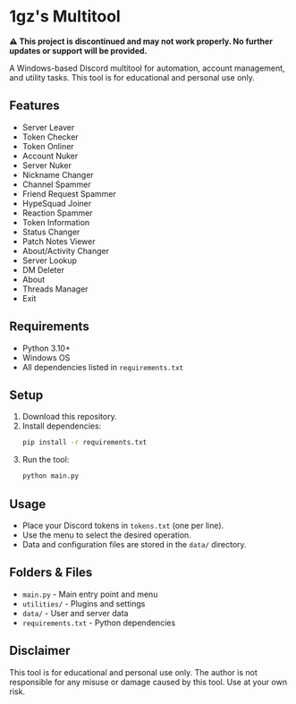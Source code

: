 # 1gz's Multitool

**⚠️ This project is discontinued and may not work properly. No further updates or support will be provided.**

A Windows-based Discord multitool for automation, account management, and utility tasks. This tool is for educational and personal use only.

## Features
- Server Leaver
- Token Checker
- Token Onliner
- Account Nuker
- Server Nuker
- Nickname Changer
- Channel Spammer
- Friend Request Spammer
- HypeSquad Joiner
- Reaction Spammer
- Token Information
- Status Changer
- Patch Notes Viewer
- About/Activity Changer
- Server Lookup
- DM Deleter
- About
- Threads Manager
- Exit

## Requirements
- Python 3.10+
- Windows OS
- All dependencies listed in `requirements.txt`

## Setup
1. Download this repository.
2. Install dependencies:
   ```sh
   pip install -r requirements.txt
   ```
3. Run the tool:
   ```sh
   python main.py
   ```

## Usage
- Place your Discord tokens in `tokens.txt` (one per line).
- Use the menu to select the desired operation.
- Data and configuration files are stored in the `data/` directory.

## Folders & Files
- `main.py` - Main entry point and menu
- `utilities/` - Plugins and settings
- `data/` - User and server data
- `requirements.txt` - Python dependencies

## Disclaimer
This tool is for educational and personal use only. The author is not responsible for any misuse or damage caused by this tool. Use at your own risk.